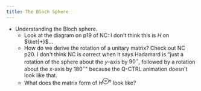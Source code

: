 ```yaml
---
title: The Bloch Sphere
---
```


- Understanding the Bloch sphere. 
    - Look at the diagram on p19 of NC: I don't think this is $H$ on $\ket{+}$...
    - How do we derive the rotation of a unitary matrix? Check out NC p20. I don't think NC is correct when it says Hadamard is "just a rotation of the sphere about the $y$-axis by $90^{\circ}$, followed by a rotation about the $x$-axis by $180^{\circ}$" because the Q-CTRL animation doesn't look like that. 
    - What does the matrix form of $H^{\otimes n}$ look like?

